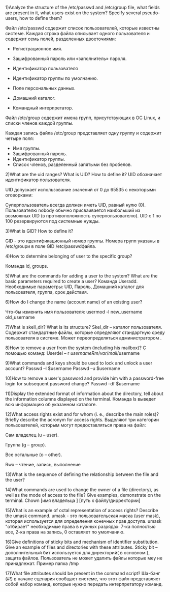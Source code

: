 1)Analyze the structure of the /etc/passwd and /etc/group file, what fields are present in it, what users exist on the system? Specify several pseudo-users, how to define them?

Файл /etc/passwd содержит список пользователей, которые известны системе.
Каждая строка файла описывает одного пользователя и 
содержит семь полей, разделенных двоеточиями:
   * Регистрационное имя. 

   * Зашифрованный пароль или «заполнитель» пароля.

   * Идентификатор пользователя  
     
   * Идентификатор группы по умолчанию.

   * Поле персональных данных. 

   * Домашний каталог.

   * Командный интерпретатор. 

Файл /etc/group содержит имена групп, присутствующих в ОС Linux, и списки членов каждой группы.

Каждая запись файла /etc/group представляет одну группу и содержит четыре поля:

   * Имя группы. 
   * Зашифрованный   пароль.
   * Идентификатор группы.
   * Список членов, разделенный запятыми без пробелов.

2)What are the uid ranges? What is UID? How to define it?
UID обозначает идентификатор пользователя.

UID допускает использование значений от 0 до 65535 с некоторыми оговорками:

Суперпользователь всегда должен иметь UID, равный нулю (0).
Пользователю nobody обычно присваивается наибольший из возможных UID (в противоположность суперпользователю).
UID с 1 по 100 резервируются под системные нужды.

3)What is GID? How to define it?

GID - это идентификационный номер группы.
Номера групп указаны в /etc/groupи в поле GID /etc/passwdфайла.

4)How to determine belonging of user to the specific group? 

Команда id, groups.


5)What are the commands for adding a user to the system? What are the basic parameters required to create a user?
Команда Useradd.
Необходимые параметры:
UID, Пароль, Домашний каталог для пользователя, группа, срок действия.

6)How do I change the name (account name) of an existing user?

Что-бы изменить имя пользователя:
usermod -l new_username old_username

7)What is skell_dir? What is its structure?
Skel_dir – каталог пользователя. Содержит стандартные файлы, которые определяют стандартную среду пользователя в системе. Может переопределяться администратором .

8)How to remove a user from the system (including his mailbox)?
С помощью команд:
Userdel – r $username
Rm /var/mail/$username

9)What commands and keys should be used to lock and unlock a user account?
Passwd –l $username
Passwd –u $username

10)How to remove a user's password and provide him with a password-free login for subsequent password change?
Passwd –df $username

11)Display the extended format of information about the directory, tell about the information columns displayed on the terminal.
Команда ls выведет всю информацию об указанном каталоге.

12)What access rights exist and for whom (i. e., describe the main roles)? Briefly describe the acronym for access rights.
Выделяют три категории пользователей, которым могут предоставляться права на файл:

Сам владелец (u – user).

Группа (g – group).

Все остальные (o – other).

Rwx – чтение, запись, выполнение

13)What is the sequence of defining the relationship between the file and the user?


14)What commands are used to change the owner of a file (directory), as well as the mode of access to the file? Give examples, demonstrate on the terminal.
Chown [имя владельца ] [путь к файлу\дирректории]

15)What is an example of octal representation of access rights? Describe the umask command.
umask - это пользовательская маска (user mask), которая используется для определения конечных прав доступа.
umask "отбирает" необходимые права в нужных разрядах: 7-ка полностью все, 2-ка права на запись, 0 оставляет по умолчанию.

16)Give definitions of sticky bits and mechanism of identifier substitution. Give an example of files and directories with these attributes.
Sticky bit – дополнительный бит используется для директорий( в основном ), защита файлов. Пользователь не может удалить файлы которые меу не принадлежат.
Пример папка /tmp

17)What file attributes should be present in the command script?
Ша-бэнг (#!) в начале сценария сообщает системе, что этот файл представляет собой набор команд, которые нужно передать интерпретатору команд.

